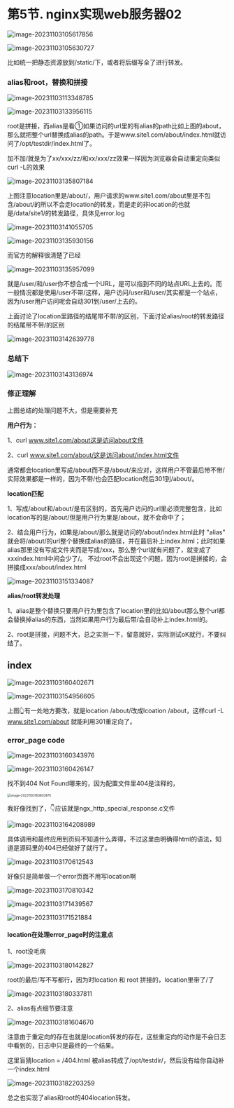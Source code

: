# 第5节. nginx实现web服务器02



![image-20231103105617856](5-nginx实现web服务器02.assets/image-20231103105617856.png)



![image-20231103105630727](5-nginx实现web服务器02.assets/image-20231103105630727.png)

比如统一把静态资源放到/static/下，或者将后缀写全了进行转发。



### alias和root，替换和拼接

![image-20231103113348785](5-nginx实现web服务器02.assets/image-20231103113348785.png)



![image-20231103133956115](5-nginx实现web服务器02.assets/image-20231103133956115.png)

root是拼接，而alias是看①如果访问的url里的有alias的path比如上图的about，那么就把整个url替换成alias的path。于是www.site1.com/about/index.html就访问了/opt/testdir/index.html了。



加不加/就是为了xx/xxx/zz/和xx/xxx/zz效果一样因为浏览器会自动重定向类似curl -L的效果

![image-20231103135807184](5-nginx实现web服务器02.assets/image-20231103135807184.png)

上图注意location里是/about/，用户请求的www.site1.com/about里是不包含/about/的所以不会走location的转发，而是走的非location的也就是/data/site1/的转发路径，具体见error.log

![image-20231103141055705](5-nginx实现web服务器02.assets/image-20231103141055705.png)





![image-20231103135930156](5-nginx实现web服务器02.assets/image-20231103135930156.png)

而官方的解释很清楚了已经

![image-20231103135957099](5-nginx实现web服务器02.assets/image-20231103135957099.png)

就是/user/和/user你不想合成一个URL，是可以指到不同的站点URL上去的。而一般情况都是使用/user不带/这样，用户访问/user和/user/其实都是一个站点，因为/user用户访问呢会自动301到/user/上去的。

上面讨论了location里路径的结尾带不带/的区别，下面讨论alias/root的转发路径的结尾带不带/的区别

![image-20231103142639778](5-nginx实现web服务器02.assets/image-20231103142639778.png)

### 总结下

![image-20231103143136974](5-nginx实现web服务器02.assets/image-20231103143136974.png)

### 修正理解

上图总结的处理问题不大，但是需要补充



**用户行为：**

1、curl www.site1.com/about这是访问about文件

2、curl www.site1.com/about/这是访问about/index.html文件

通常都会location里写成/about而不是/about/来应对，这样用户不管最后带不带/实际效果都是一样的，因为不带/也会匹配location然后301到/about/。



**location匹配**

1、写成/about和/about/是有区别的，首先用户访问的url里必须完整包含，比如location写的是/about/但是用户行为里是/about，就不会命中了；

2、结合用户行为，如果是/about/那么就是访问的/about/index.html此时 "alias"  就会将/about/的url整个替换成alias的路径，并在最后补上index.html；此时如果alias那里没有写成文件夹而是写成/xxx，那么整个url就有问题了，就变成了xxxindex.html中间会少了/。    不过root不会出现这个问题，因为root是拼接的，会拼接成xxx/about/index.html

![image-20231103151334087](5-nginx实现web服务器02.assets/image-20231103151334087.png)



**alias/root转发处理**

1、alias是整个替换只要用户行为里包含了location里的比如/about那么整个url都会替换掉alias的东西，当然如果用户行为最后带/会自动补上index.html的。

2、root是拼接，问题不大，总之实测一下，留意就好，实际测试oK就行，不要纠结了。









## index



![image-20231103160402671](5-nginx实现web服务器02.assets/image-20231103160402671.png)



![image-20231103154956605](5-nginx实现web服务器02.assets/image-20231103154956605.png)

上图👆有一处地方要改，就是location /about/改成lcoation /about，这样curl -L www.site1.com/about 就能利用301重定向了。



### error_page code



![image-20231103160343976](5-nginx实现web服务器02.assets/image-20231103160343976.png)



![image-20231103160426147](5-nginx实现web服务器02.assets/image-20231103160426147.png)

找不到404 Not Found哪来的，因为配置文件里404是注释的，

<img src="5-nginx实现web服务器02.assets/image-20231103163803870.png" alt="image-20231103163803870" style="zoom:50%;" />



我好像找到了，👇应该就是ngx_http_special_response.c文件

![image-20231103164208989](5-nginx实现web服务器02.assets/image-20231103164208989.png)

具体调用和最终应用到页码不知道什么弄得，不过这里由明确得html的语法，知道是源码里的404已经做好了就行了。





![image-20231103170612543](5-nginx实现web服务器02.assets/image-20231103170612543.png)

好像只是简单做一个error页面不用写location啊

![image-20231103170810342](5-nginx实现web服务器02.assets/image-20231103170810342.png)



![image-20231103171439567](5-nginx实现web服务器02.assets/image-20231103171439567.png)

![image-20231103171521884](5-nginx实现web服务器02.assets/image-20231103171521884.png)





#### location在处理error_page时的注意点



1、root没毛病

![image-20231103180142827](5-nginx实现web服务器02.assets/image-20231103180142827.png)

root的最后/写不写都行，因为时location 和 root 拼接的，location里带了/了

![image-20231103180337811](5-nginx实现web服务器02.assets/image-20231103180337811.png)



2、alias有点细节要注意

![image-20231103181604670](5-nginx实现web服务器02.assets/image-20231103181604670.png)



注意由于重定向的存在也就是location转发的存在，这些重定向的动作是不会日志中看到的，日志中只是最终的一个结果。

这里盲猜location = /404.html 被alias转成了/opt/testdir/，然后没有给你自动补一个index.html

![image-20231103182203259](5-nginx实现web服务器02.assets/image-20231103182203259.png)

总之也实现了alias和root的404location转发。

